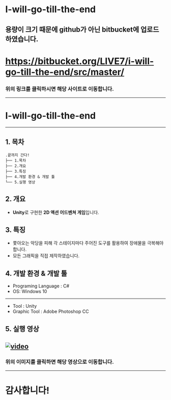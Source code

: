 # I-will-go-till-the-end

## 용량이 크기 때문에 github가 아닌 bitbucket에 업로드 하였습니다.

# https://bitbucket.org/LIVE7/i-will-go-till-the-end/src/master/

### 위의 링크를 클릭하시면 해당 사이트로 이동합니다.

-----------------------------------------------------------------------------

# I-will-go-till-the-end

-------------
## 1. 목차
```
.끝까지 간다!
├── 1.목차
├── 2.개요
├── 3.특징
├── 4.개발 환경 & 개발 툴
└── 5.실행 영상
```



## 2. 개요
 - **Unity**로 구현한 **2D 액션 어드벤쳐 게임**입니다. 


 
## 3. 특징
- 쫓아오는 악당을 피해 각 스테이지마다 주어진 도구를 활용하여 장애물을 극복해야 합니다.
- 모든 그래픽을 직접 제작하였습니다.




## 4. 개발 환경 & 개발 툴
- Programing Language : C#
- OS: Windows 10
-----------------------------------------------------------------------------
- Tool : Unity
- Graphic Tool : Adobe Photoshop CC


## 5. 실행 영상
 [![video](https://i.ytimg.com/vi/UxVS3_PkSgM/hqdefault.jpg?sqp=-oaymwEZCPYBEIoBSFXyq4qpAwsIARUAAIhCGAFwAQ==&rs=AOn4CLCenayoudMN3o3mx9FMtrz2xK765w)](https://www.youtube.com/embed/UxVS3_PkSgM?start=46)
 -------------
### 위의 이미지를 클릭하면 해당 영상으로 이동합니다.

-----------------------------------------------------------------------------
# 감사합니다!
